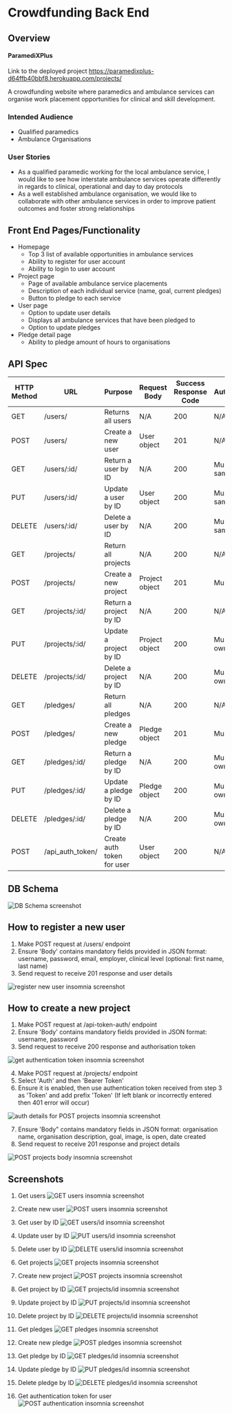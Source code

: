 # Crowdfunding Back End

## Overview
#### ParamediXPlus
Link to the deployed project https://paramedixplus-d64ffb40bbf8.herokuapp.com/projects/

A crowdfunding website where paramedics and ambulance services can organise work placement opportunities for clinical and skill development. 

### Intended Audience
- Qualified paramedics
- Ambulance Organisations

### User Stories
- As a qualified paramedic working for the local ambulance service, I would like to see how interstate ambulance services operate differently in regards to clinical, operational and day to day protocols
- As a well established ambulance organisation, we would like to collaborate with other ambulance services in order to improve patient outcomes and foster strong relationships

## Front End Pages/Functionality
- Homepage
    - Top 3 list of available opportunities in ambulance services
    - Ability to register for user account
    - Ability to login to user account
- Project page
    - Page of available ambulance service placements
    - Description of each individual service (name, goal, current pledges)
    - Button to pledge to each service
- User page
    - Option to update user details
    - Displays all ambulance services that have been pledged to
    - Option to update pledges
- Pledge detail page
    - Ability to pledge amount of hours to organisations

## API Spec

| HTTP Method | URL | Purpose | Request Body | Success Response Code | Authentication/Authorisation |
| ----------- | --- | ------- | ------------ | --------------------- | ---------------------------- |
| GET | /users/ | Returns all users | N/A | 200 | N/A |
| POST | /users/ | Create a new user | User object | 201 | N/A |
| GET | /users/:id/ | Return a user by ID | N/A | 200 | Must be logged in. Must be same user. |
| PUT | /users/:id/ | Update a user by ID | User object | 200 | Must be logged in. Must be same user. |
| DELETE | /users/:id/ | Delete a user by ID | N/A | 200 | Must be logged in. Must be same user. |
| GET | /projects/ | Return all projects | N/A | 200 | N/A |                              |
| POST | /projects/ | Create a new project | Project object | 201 | Must be logged in. |
| GET | /projects/:id/ | Return a project by ID | N/A | 200 | N/A |
| PUT | /projects/:id/ | Update a project by ID | Project object | 200 | Must be logged in. Must be owner of project. |
| DELETE | /projects/:id/ | Delete a project by ID | N/A | 200 | Must be logged in. Must be owner of project |
| GET | /pledges/ | Return all pledges | N/A | 200 | N/A |
| POST | /pledges/ | Create a new pledge | Pledge object | 201 | Must be logged in. |
| GET | /pledges/:id/ | Return a pledge by ID | N/A | 200 | Must be logged in. Must be owner of pledge |
| PUT | /pledges/:id/ | Update a pledge by ID | Pledge object | 200 | Must be logged in. Must be owner of pledge |
| DELETE | /pledges/:id/ | Delete a pledge by ID | N/A | 200 | Must be logged in. Must be owner of pledge. |
| POST | /api_auth_token/ | Create auth token for user | User object | 200 | N/A

## DB Schema
![DB Schema screenshot](img/db_schema.png)

## How to register a new user
1. Make POST request at /users/ endpoint
2. Ensure 'Body' contains mandatory fields provided in JSON format: username, password, email, employer, clinical level (optional: first name, last name)
3. Send request to receive 201 response and user details

![register new user insomnia screenshot](img/register_user.png)

## How to create a new project
1. Make POST request at /api-token-auth/ endpoint
2. Ensure 'Body' contains mandatory fields provided in JSON format: username, password
3. Send request to receive 200 response and authorisation token

![get authentication token insomnia screenshot](img/how_to_auth.png)

4. Make POST request at /projects/ endpoint
5. Select 'Auth' and then 'Bearer Token'
6. Ensure it is enabled, then use authentication token received from step 3 as 'Token' and add prefix 'Token' (If left blank or incorrectly entered then 401 error will occur)

![auth details for POST projects insomnia screenshot](img/how_to_add_project_auth.png)

7. Ensure 'Body" contains mandatory fields in JSON format: organisation name, organisation description, goal, image, is open, date created
8. Send request to receive 201 response and project details

![POST projects body insomnia screenshot](img/how_to_add_project_details.png)

## Screenshots
1. Get users
![GET users insomnia screenshot](img/get_users.png)

2. Create new user
![POST users insomnia screenshot](img/post_users.png)

3. Get user by ID
![GET users/id insomnia screenshot](img/get_users1.png)

4. Update user by ID
![PUT users/id insomnia screenshot](img/put_users1.png)

5. Delete user by ID
![DELETE users/id insomnia screenshot](img/delete_users1.png)

6. Get projects
![GET projects insomnia screenshot](img/get_projects.png)

7. Create new project
![POST projects insomnia screenshot](img/post_projects.png)

8. Get project by ID
![GET projects/id insomnia screenshot](img/get_projects1.png)

9. Update project by ID
![PUT projects/id insomnia screenshot](img/put_projects1.png)

10. Delete project by ID
![DELETE projects/id insomnia screenshot](img/delete_projects1.png)

11. Get pledges
![GET pledges insomnia screenshot](img/get_pledges.png)

12. Create new pledge
![POST pledges insomnia screenshot](img/post_pledges.png)

13. Get pledge by ID
![GET pledges/id insomnia screenshot](img/get_pledges1.png)

14. Update pledge by ID
![PUT pledges/id insomnia screenshot](img/put_pledges1.png)

15. Delete pledge by ID
![DELETE pledges/id insomnia screenshot](img/delete_pledges1.png)

16. Get authentication token for user
![POST authentication insomnia screenshot](img/auth-token.png)

